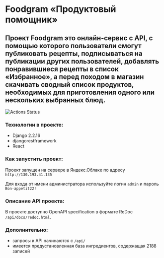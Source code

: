 # Foodgram «Продуктовый помощник»
## Проект Foodgram это онлайн-сервис с API, с помощью которого пользователи смогут публиковать рецепты, подписываться на публикации других пользователей, добавлять понравившиеся рецепты в список «Избранное», а перед походом в магазин скачивать сводный список продуктов, необходимых для приготовления одного или нескольких выбранных блюд.

![Actions Status](https://github.com/gena40/foodgram-project-react/actions/workflows/main.yml/badge.svg)

### Технологии в проекте:
- Django 2.2.16
- djangorestframework
- React

### Как запустить проект:
Проект запущен на сервере в Яндекс.Облаке по адресу ```http://130.193.41.135```

Для входа от имени администратора используйте логин ```admin``` и пароль ```Bon-appetit22!```

### Описание API проекта:
В проекте доступно OpenAPI specification в формате ReDoc ```/api/docs/redoc.html```.

### Дополнительно:
- запросы к API начинаются с ```/api/```
- имеется предустановленная база ингредиентов, содержащая 2188 записей